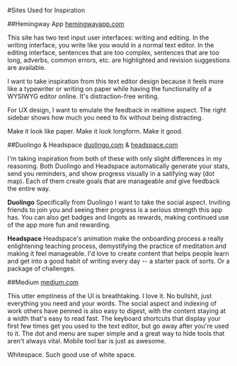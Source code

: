 #Sites Used for Inspiration

##Hemingway App
[hemingwayapp.com](http://www.hemingwayapp.com/)

This site has two text input user interfaces: writing and editing. In the writing interface, you write like you would in a normal text editor. In the editing interface, sentences that are too complex, sentences that are too long, adverbs, common errors, etc. are highlighted and revision suggestions are available.

I want to take inspiration from this text editor design because it feels more like a typewriter or writing on paper while having the functionality of a WYSIWYG editor online. It's distraction-free writing.

For UX design, I want to emulate the feedback in realtime aspect. The right sidebar shows how much you need to fix without being distracting.

Make it look like paper. Make it look longform. Make it good.

##Duolingo & Headspace
[duolingo.com](http://duolingo.com) & 
[headspace.com](http://headspace.com)

I'm taking inspiration from both of these with only slight differences in my reasoning. Both Duolingo and Headspace automatically generate your stats, send you reminders, and show progress visually in a satifying way (dot map). Each of them create goals that are manageable and give feedback the entire way.

**Duolingo**
Specifically from Duolingo I want to take the social aspect. Inviting friends to join you and seeing their progress is a serious strength this app has. You can also get badges and lingots as rewards, making continued use of the app more fun and rewarding.

**Headspace**
Headspace's animation make the onboarding process a really enlightening teaching process, demystifying the practice of meditation and making it feel manageable. I'd love to create content that helps people learn and get into a good habit of writing every day -- a starter pack of sorts. Or a package of challenges.

##Medium
[medium.com](http://medium.com)

This utter emptiness of the UI is breathtaking. I love it. No bullshit, just everything you need and your words. The social aspect and indexing of work others have penned is also easy to digest, with the content staying at a width that's easy to read fast. The keyboard shortcuts that display your first few times get you used to the text editor, but go away after you're used to it. The dot and menu are super simple and a great way to hide tools that aren't always vital. Mobile tool bar is just as awesome.

Whitespace. Such good use of white space.








